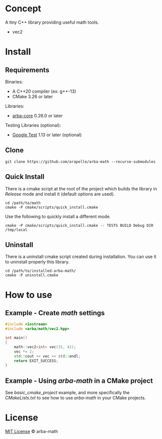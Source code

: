 # Concept

A tiny C++ library providing useful math tools.

- vec2

# Install

## Requirements

Binaries:

- A C++20 compiler (ex: g++-13)
- CMake 3.26 or later

Libraries:

- [arba-core](https://github.com/arapelle/arba-core) 0.26.0 or later

Testing Libraries (optional):

- [Google Test](https://github.com/google/googletest) 1.13 or later (optional)

## Clone

```
git clone https://github.com/arapelle/arba-math --recurse-submodules
```

## Quick Install

There is a cmake script at the root of the project which builds the library in *Release* mode and install it (default options are used).

```
cd /path/to/math
cmake -P cmake/scripts/quick_install.cmake
```

Use the following to quickly install a different mode.

```
cmake -P cmake/scripts/quick_install.cmake -- TESTS BUILD Debug DIR /tmp/local
```

## Uninstall

There is a uninstall cmake script created during installation. You can use it to uninstall properly this library.

```
cd /path/to/installed-arba-math/
cmake -P uninstall.cmake
```

# How to use

## Example - Create *math* settings

```c++
#include <iostream>
#include <arba/math/vec2.hpp>

int main()
{
    math::vec2<int> vec(32, 42);
    vec *= 2;
    std::cout << vec << std::endl;
    return EXIT_SUCCESS;
}
```

## Example - Using *arba-math* in a CMake project

See *basic_cmake_project* example, and more specifically the *CMakeLists.txt* to see how to use *arba-math* in your CMake projects.

# License

[MIT License](./LICENSE.md) © arba-math
